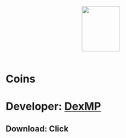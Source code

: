 <div align="center">
  <a href="https://github.com/DexMP">
    <img width="100" height="120" src="https://sharix.dexmp.now.sh">
  </a>
  <br>
  <br>
</div>

# Coins

# Developer: <a href="https://vk.com/dexmp">DexMP</a>

## Download: <a hhref="https://www.upload.ee/download/11474882/9b07aca919d6171b74bc/DexMP.apk">Click</a>
